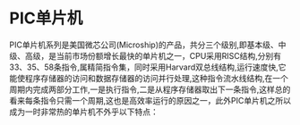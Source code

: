 # PIC单片机
PIC单片机系列是美国微芯公司(Microship)的产品，共分三个级别,即基本级、中级、高级，是当前市场份额增长最快的单片机之一，CPU采用RISC结构,分别有33、35、58条指令,属精简指令集，同时采用Harvard双总线结构,运行速度快,它能使程序存储器的访问和数据存储器的访问并行处理,这种指令流水线结构,在一个周期内完成两部分工作,一是执行指令,二是从程序存储器取出下一条指令,这样总的看来每条指令只需一个周期,这也是高效率运行的原因之一，此外PIC单片机之所以成为一时非常热的单片机不外乎以下特点：